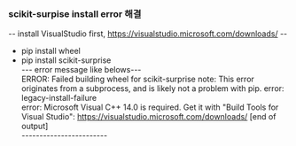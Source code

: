 ### scikit-surpise install error 해결
-- install VisualStudio first, https://visualstudio.microsoft.com/downloads/ --
* pip install wheel
* pip install scikit-surprise <br>
--- error message like belows--- <br>
ERROR: Failed building wheel for scikit-surprise
note: This error originates from a subprocess, and is likely not a problem with pip.
error: legacy-install-failure <br>
error: Microsoft Visual C++ 14.0 is required. Get it with "Build Tools for Visual Studio": https://visualstudio.microsoft.com/downloads/
      [end of output]<br>
------------------------ <br>
